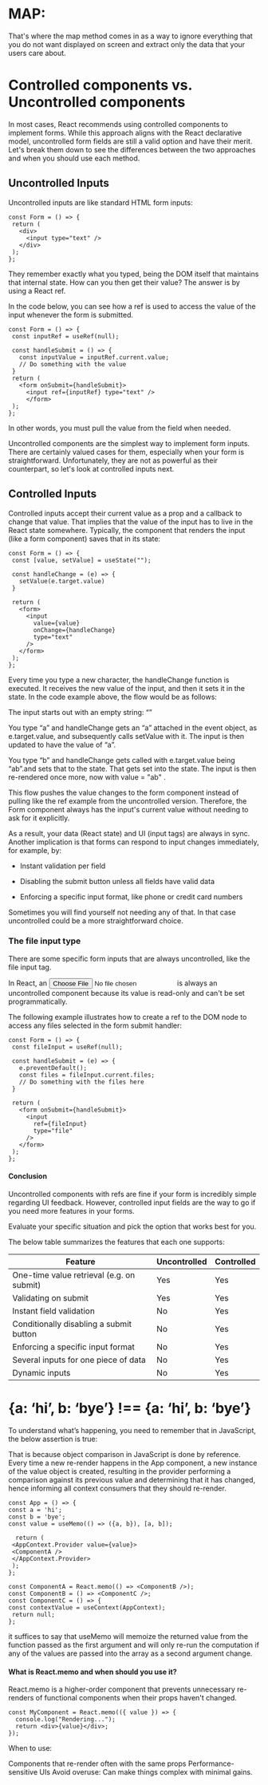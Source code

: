 # MAP:
That's where the map method comes in as a way to ignore everything that you do not want displayed on screen and extract only the data that your users care about.

# Controlled components vs. Uncontrolled components

In most cases, React recommends using controlled components to implement forms. While this approach aligns with the React declarative model, uncontrolled form fields are still a valid option and have their merit. Let's break them down to see the differences between the two approaches and when you should use each method.

## Uncontrolled Inputs
Uncontrolled inputs are like standard HTML form inputs:

```
const Form = () => { 
 return ( 
   <div> 
     <input type="text" /> 
   </div> 
 ); 
}; 
```

They remember exactly what you typed, being the DOM itself that maintains that internal state. How can you then get their value? The answer is by using a React ref.

In the code below, you can see how a ref is used to access the value of the input whenever the form is submitted.

```
const Form = () => { 
 const inputRef = useRef(null); 

 const handleSubmit = () => { 
   const inputValue = inputRef.current.value; 
   // Do something with the value 
 } 
 return ( 
   <form onSubmit={handleSubmit}> 
     <input ref={inputRef} type="text" /> 
     </form> 
 ); 
}; 
```
In other words, you must pull the value from the field when needed.

Uncontrolled components are the simplest way to implement form inputs. There are certainly valued cases for them, especially when your form is straightforward. Unfortunately, they are not as powerful as their counterpart, so let's look at controlled inputs next.

## Controlled Inputs
Controlled inputs accept their current value as a prop and a callback to change that value. That implies that the value of the input has to live in the React state somewhere. Typically, the component that renders the input (like a form component) saves that in its state:
```
const Form = () => { 
 const [value, setValue] = useState(""); 

 const handleChange = (e) => { 
   setValue(e.target.value) 
 } 

 return ( 
   <form> 
     <input 
       value={value} 
       onChange={handleChange} 
       type="text" 
     /> 
   </form> 
 ); 
}; 
```
Every time you type a new character, the handleChange function is executed. It receives the new value of the input, and then it sets it in the state. In the code example above, the flow would be as follows:

The input starts out with an empty string: “”

You type “a” and handleChange gets an “a” attached in the event object, as e.target.value, and subsequently calls setValue with it. The input is then updated to have the value of “a”. 

You type “b” and handleChange gets called with e.target.value being “ab”.and sets that to the state. That gets set into the state. The input is then re-rendered once more, now with value = "ab" .

This flow pushes the value changes to the form component instead of pulling like the ref example from the uncontrolled version. Therefore, the Form component always has the input's current value without needing to ask for it explicitly.

As a result, your data (React state) and UI (input tags) are always in sync. Another implication is that forms can respond to input changes immediately, for example, by:

- Instant validation per field 

- Disabling the submit button unless all fields have valid data 

- Enforcing a specific input format, like phone or credit card numbers 

Sometimes you will find yourself not needing any of that. In that case uncontrolled could be a more straightforward choice.

### The file input type
There are some specific form inputs that are always uncontrolled, like the file input tag. 

In React, an <input type="file" /> is always an uncontrolled component because its value is read-only and can't be set programmatically. 

The following example illustrates how to create a ref to the DOM node to access any files selected in the form submit handler:

```
const Form = () => { 
 const fileInput = useRef(null); 

 const handleSubmit = (e) => { 
   e.preventDefault(); 
   const files = fileInput.current.files; 
   // Do something with the files here 
 } 

 return ( 
   <form onSubmit={handleSubmit}> 
     <input 
       ref={fileInput} 
       type="file" 
     /> 
   </form> 
 ); 
}; 
```

#### Conclusion 

Uncontrolled components with refs are fine if your form is incredibly simple regarding UI feedback. However, controlled input fields are the way to go if you need more features in your forms. 

Evaluate your specific situation and pick the option that works best for you.

The below table summarizes the features that each one supports:

|Feature|Uncontrolled|Controlled|
|-------|------------|----------|
|One-time value retrieval (e.g. on submit)|Yes|Yes|
|Validating on submit| Yes| Yes|
Instant field validation|No|Yes|
|Conditionally disabling a submit button|No|Yes|
|Enforcing a specific input format|No|Yes|
|Several inputs for one piece of data|No|Yes|
|Dynamic inputs|No|Yes|


# {a: ‘hi’, b: ‘bye’} !== {a: ‘hi’, b: ‘bye’}
To understand what’s happening, you need to remember that in JavaScript, the below assertion is true:

That is because object comparison in JavaScript is done by reference. Every time a new re-render happens in the App component, a new instance of the value object is created, resulting in the provider performing a comparison against its previous value and determining that it has changed, hence informing all context consumers that they should re-render.

```
const App = () => {
const a = 'hi';
const b = 'bye';
const value = useMemo(() => ({a, b}), [a, b]);

  return (
 <AppContext.Provider value={value}>
 <ComponentA />
 </AppContext.Provider>
 );
};

const ComponentA = React.memo(() => <ComponentB />);
const ComponentB = () => <ComponentC />;
const ComponentC = () => {
const contextValue = useContext(AppContext);
 return null;
};
```

it suffices to say that useMemo will memoize the returned value from the function passed as the first argument and will only re-run the computation if any of the values are passed into the array as a second argument change.

#### What is React.memo and when should you use it?
React.memo is a higher-order component that prevents unnecessary re-renders of functional components when their props haven't changed.

```
const MyComponent = React.memo(({ value }) => {
  console.log("Rendering...");
  return <div>{value}</div>;
});
```
When to use:

Components that re-render often with the same props
Performance-sensitive UIs
Avoid overuse: Can make things complex with minimal gains.


